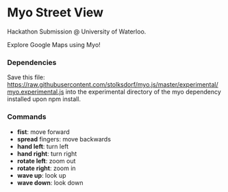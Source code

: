 Myo Street View
===============

Hackathon Submission @ University of Waterloo.

Explore Google Maps using Myo!

### Dependencies
Save this file: https://raw.githubusercontent.com/stolksdorf/myo.js/master/experimental/myo.experimental.js into the experimental directory of the myo dependency installed upon npm install.

### Commands
- **fist**: move forward
- **spread** fingers: move backwards
- **hand left**: turn left
- **hand right**: turn right
- **rotate left**: zoom out
- **rotate right**: zoom in
- **wave up**: look up
- **wave down**: look down
